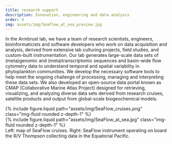 ```yaml
---
title: research support
description: Innovation, engineering and data analysis
order: 4
img: assets/img/SeaFlow_at_sea_preview.jpg
---
```

In the Armbrust lab, we have a team of research scientists, engineers, bioinformaticists and software developers who work on data acquisition and analysis, derived from extensive lab culturing projects, field studies, and custom-built instrumentation. Our lab generates large-scale data sets of (meta)genomic and (meta)transcriptomic sequences and basin-wide flow cytometry data to understand temporal and spatial variability in phytoplankton communities.  We develop the necessary software tools to help meet the ongoing challenge of processing, managing and interpreting these data sets.  We also developed an open-source data portal known as CMAP (Collaborative Marine Atlas Project) designed for retrieving, visualizing, and analyzing diverse data sets derived from research cruises, satellite products and output from global-scale biogeochemical models.

<div class="row justify-content-sm-center">
  <div class="col-sm-6 mt-3 mt-md-0">
    {% include figure.liquid path="assets/img/SeaFlow_cruises.png" class="img-fluid rounded z-depth-1" %}
  </div>
  <div class="col-sm-6 mt-3 mt-md-0">
    {% include figure.liquid path="assets/img/SeaFlow_at_sea.jpg" class="img-fluid rounded z-depth-1" %}
  </div>
</div>
<div class="caption">
  Left: map of SeaFlow cruises. Right: SeaFlow instrument operating on board the R/V Thompson collecting data in the Equatorial Pacific.
</div>
